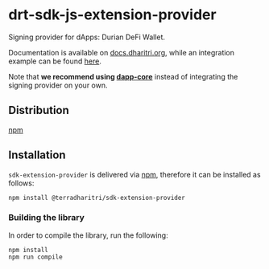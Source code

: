 # drt-sdk-js-extension-provider

Signing provider for dApps: Durian DeFi Wallet. 

Documentation is available on [docs.dharitri.org](https://docs.dharitri.org/sdk-and-tools/drtjs/drtjs-signing-providers/), while an integration example can be found [here](https://github.com/TerraDharitri/drt-sdk-js-examples/tree/main/signing-providers).

Note that **we recommend using [dapp-core](https://github.com/TerraDharitri/drt-sdk-dapp)** instead of integrating the signing provider on your own.

## Distribution

[npm](https://www.npmjs.com/package/@terradharitri/sdk-extension-provider)

## Installation

`sdk-extension-provider` is delivered via [npm](https://www.npmjs.com/package/@terradharitri/sdk-extension-provider), therefore it can be installed as follows:

```
npm install @terradharitri/sdk-extension-provider
```

### Building the library

In order to compile the library, run the following:

```
npm install
npm run compile
```
